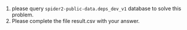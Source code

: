 1. please query `spider2-public-data.deps_dev_v1` database to solve this problem.
2. Please complete the file result.csv with your answer.